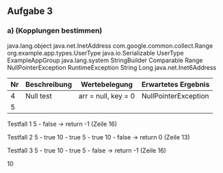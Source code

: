 ## Aufgabe 3

### a) (Kopplungen bestimmen)

java.lang.object
java.net.InetAddress
com.google.common.collect.Range
org.example.app.types.UserType
java.io.Serializable
UserType
ExampleAppGroup
java.lang.system
StringBuilder
Comparable
Range
NullPointerException
RuntimeException
String
Long
java.net.Inet6Address


| Nr  | Beschreibung | Wertebelegung       | Erwartetes Ergebnis  |
| --- | ------------ | ------------------- | -------------------- |
| 4   | Null test    | arr = null, key = 0 | NullPointerException |
| 5   |              |                     |                      |

Testfall 1
5 - false
-> return -1 (Zeile 16)

Testfall 2
5 - true
10 - true
5 - true
10 - false
-> return 0 (Zeile 13)

Testfall 3
5 - true
10 - true
5 - false 
-> return -1 (Zeile 16)

10 